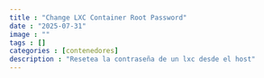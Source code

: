 ```yaml
---
title : "Change LXC Container Root Password"
date : "2025-07-31"
image : ""
tags : []
categories : [contenedores]
description : "Resetea la contraseña de un lxc desde el host"
---
```


